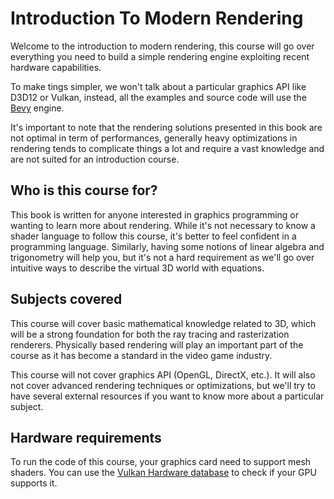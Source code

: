 # Introduction To Modern Rendering

Welcome to the introduction to modern rendering, this course will go over everything you need to build a simple rendering engine exploiting recent hardware capabilities.

To make tings simpler, we won't talk about a particular graphics API like D3D12 or Vulkan, instead, all the examples and source code will use the [Bevy](https://bevyengine.org/) engine.

It's important to note that the rendering solutions presented in this book are not optimal in term of performances, generally heavy optimizations in rendering tends to complicate things a lot and require a vast knowledge and are not suited for an introduction course.

## Who is this course for?

This book is written for anyone interested in graphics programming or wanting to learn more about rendering. While it's not necessary to know a shader language to follow this course, it's better to feel confident in a programming language. Similarly, having some notions of linear algebra and trigonometry will help you, but it's not a hard requirement as we'll go over intuitive ways to describe the virtual 3D world with equations.

## Subjects covered

This course will cover basic mathematical knowledge related to 3D, which will be a strong foundation for both the ray tracing and rasterization renderers. Physically based rendering will play an important part of the course as it has become a standard in the video game industry.

This course will not cover graphics API (OpenGL, DirectX, etc.). It will also not cover advanced rendering techniques or optimizations, but we'll try to have several external resources if you want to know more about a particular subject.

## Hardware requirements

To run the code of this course, your graphics card need to support mesh shaders. You can use the [Vulkan Hardware database](https://vulkan.gpuinfo.org/listdevicescoverage.php?extensionname=VK_EXT_mesh_shader&extensionfeature=meshShader) to check if your GPU supports it.